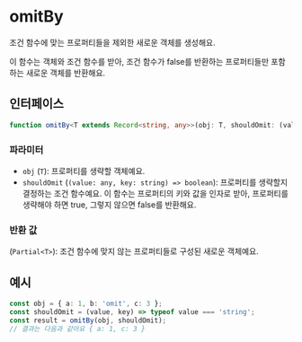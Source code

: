 # omitBy

조건 함수에 맞는 프로퍼티들을 제외한 새로운 객체를 생성해요.

이 함수는 객체와 조건 함수를 받아, 조건 함수가 false를 반환하는 프로퍼티들만 포함하는 새로운 객체를 반환해요.

## 인터페이스

```typescript
function omitBy<T extends Record<string, any>>(obj: T, shouldOmit: (value: any, key: string) => boolean): Partial<T>;
```

### 파라미터

- `obj` (`T`): 프로퍼티를 생략할 객체예요.
- `shouldOmit` (`(value: any, key: string) => boolean`): 프로퍼티를 생략할지 결정하는 조건 함수예요. 이 함수는 프로퍼티의 키와 값을 인자로 받아, 프로퍼티를 생략해야 하면 true, 그렇지 않으면 false를 반환해요.

### 반환 값

(`Partial<T>`): 조건 함수에 맞지 않는 프로퍼티들로 구성된 새로운 객체예요.

## 예시

```typescript
const obj = { a: 1, b: 'omit', c: 3 };
const shouldOmit = (value, key) => typeof value === 'string';
const result = omitBy(obj, shouldOmit);
// 결과는 다음과 같아요 { a: 1, c: 3 }
```
